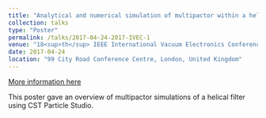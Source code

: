 ```yaml
---
title: "Analytical and numerical simulation of multipactor within a helical resonant filter "
collection: talks
type: "Poster"
permalink: /talks/2017-04-24-2017-IVEC-1
venue: "18<sup>th</sup> IEEE International Vacuum Electronics Conference (IVEC)"
date: 2017-04-24
location: "99 City Road Conference Centre, London, United Kingdom"
---
```


[More information here](https://ieeexplore.ieee.org/document/7561813)

This poster gave an overview of multipactor simulations of a helical filter using CST Particle Studio.
